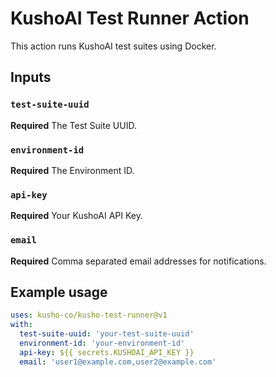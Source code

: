 # KushoAI Test Runner Action

This action runs KushoAI test suites using Docker.

## Inputs

### `test-suite-uuid`
**Required** The Test Suite UUID.

### `environment-id`
**Required** The Environment ID.

### `api-key`
**Required** Your KushoAI API Key.

### `email`
**Required** Comma separated email addresses for notifications.

## Example usage

```yaml
uses: kusho-co/kusho-test-runner@v1
with:
  test-suite-uuid: 'your-test-suite-uuid'
  environment-id: 'your-environment-id'
  api-key: ${{ secrets.KUSHOAI_API_KEY }}
  email: 'user1@example.com,user2@example.com'